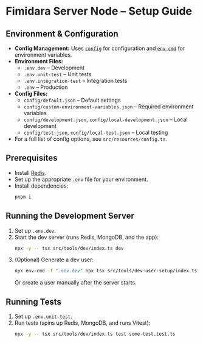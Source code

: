 # Fimidara Server Node – Setup Guide

## Environment & Configuration

- **Config Management:** Uses [`config`](https://www.npmjs.com/package/config) for configuration and [`env-cmd`](https://www.npmjs.com/package/env-cmd) for environment variables.
- **Environment Files:**
  - `.env.dev` – Development
  - `.env.unit-test` – Unit tests
  - `.env.integration-test` – Integration tests
  - `.env` – Production
- **Config Files:**
  - `config/default.json` – Default settings
  - `config/custom-environment-variables.json` – Required environment variables
  - `config/development.json`, `config/local-development.json` – Local development
  - `config/test.json`, `config/local-test.json` – Local testing
- For a full list of config options, see `src/resources/config.ts`.

## Prerequisites

- Install [Redis](https://redis.io/docs/latest/operate/oss_and_stack/install/).
- Set up the appropriate `.env` file for your environment.
- Install dependencies:
  ```sh
  pnpm i
  ```

## Running the Development Server

1. Set up `.env.dev`.
2. Start the dev server (runs Redis, MongoDB, and the app):
   ```sh
   npx -y -- tsx src/tools/dev/index.ts dev
   ```
3. (Optional) Generate a dev user:
   ```sh
   npx env-cmd -f ".env.dev" npx tsx src/tools/dev-user-setup/index.ts
   ```
   Or create a user manually after the server starts.

## Running Tests

1. Set up `.env.unit-test`.
2. Run tests (spins up Redis, MongoDB, and runs Vitest):
   ```sh
   npx -y -- tsx src/tools/dev/index.ts test some-test.test.ts
   ```
